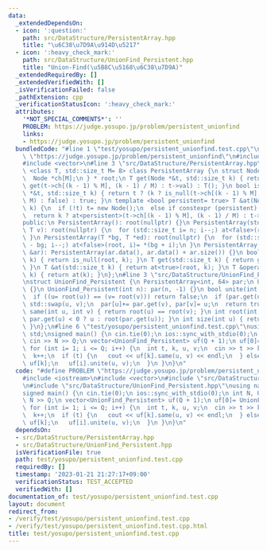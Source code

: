 ```yaml
---
data:
  _extendedDependsOn:
  - icon: ':question:'
    path: src/DataStructure/PersistentArray.hpp
    title: "\u6C38\u7D9A\u914D\u5217"
  - icon: ':heavy_check_mark:'
    path: src/DataStructure/UnionFind_Persistent.hpp
    title: "Union-Find(\u5B8C\u5168\u6C38\u7D9A)"
  _extendedRequiredBy: []
  _extendedVerifiedWith: []
  _isVerificationFailed: false
  _pathExtension: cpp
  _verificationStatusIcon: ':heavy_check_mark:'
  attributes:
    '*NOT_SPECIAL_COMMENTS*': ''
    PROBLEM: https://judge.yosupo.jp/problem/persistent_unionfind
    links:
    - https://judge.yosupo.jp/problem/persistent_unionfind
  bundledCode: "#line 1 \"test/yosupo/persistent_unionfind.test.cpp\"\n#define PROBLEM\
    \ \"https://judge.yosupo.jp/problem/persistent_unionfind\"\n#include <iostream>\n\
    #include <vector>\n#line 3 \"src/DataStructure/PersistentArray.hpp\"\ntemplate\
    \ <class T, std::size_t M= 8> class PersistentArray {\n struct Node {\n  T val;\n\
    \  Node *ch[M];\n } * root;\n T get(Node *&t, std::size_t k) { return t ? (k ?\
    \ get(t->ch[(k - 1) % M], (k - 1) / M) : t->val) : T(); }\n bool is_null(Node\
    \ *&t, std::size_t k) { return t ? (k ? is_null(t->ch[(k - 1) % M], (k - 1) /\
    \ M) : false) : true; }\n template <bool persistent= true> T &at(Node *&t, std::size_t\
    \ k) {\n  if (!t) t= new Node();\n  else if constexpr (persistent) t= new Node(*t);\n\
    \  return k ? at<persistent>(t->ch[(k - 1) % M], (k - 1) / M) : t->val;\n }\n\
    public:\n PersistentArray(): root(nullptr) {}\n PersistentArray(std::size_t n,\
    \ T v): root(nullptr) {\n  for (std::size_t i= n; i--;) at<false>(root, i)= v;\n\
    \ }\n PersistentArray(T *bg, T *ed): root(nullptr) {\n  for (std::size_t i= ed\
    \ - bg; i--;) at<false>(root, i)= *(bg + i);\n }\n PersistentArray(const std::vector<T>\
    \ &ar): PersistentArray(ar.data(), ar.data() + ar.size()) {}\n bool is_null(std::size_t\
    \ k) { return is_null(root, k); }\n T get(std::size_t k) { return get(root, k);\
    \ }\n T &at(std::size_t k) { return at<true>(root, k); }\n T &operator[](std::size_t\
    \ k) { return at(k); }\n};\n#line 3 \"src/DataStructure/UnionFind_Persistent.hpp\"\
    \nstruct UnionFind_Persistent {\n PersistentArray<int, 64> par;\n UnionFind_Persistent()\
    \ {}\n UnionFind_Persistent(int n): par(n, -1) {}\n bool unite(int u, int v) {\n\
    \  if ((u= root(u)) == (v= root(v))) return false;\n  if (par.get(u) > par.get(v))\
    \ std::swap(u, v);\n  par[u]+= par.get(v), par[v]= u;\n  return true;\n }\n bool\
    \ same(int u, int v) { return root(u) == root(v); }\n int root(int u) { return\
    \ par.get(u) < 0 ? u : root(par.get(u)); }\n int size(int u) { return -par.get(root(u));\
    \ }\n};\n#line 6 \"test/yosupo/persistent_unionfind.test.cpp\"\nusing namespace\
    \ std;\nsigned main() {\n cin.tie(0);\n ios::sync_with_stdio(0);\n int N, Q;\n\
    \ cin >> N >> Q;\n vector<UnionFind_Persistent> uf(Q + 1);\n uf[0]= UnionFind_Persistent(N);\n\
    \ for (int i= 1; i <= Q; i++) {\n  int t, k, u, v;\n  cin >> t >> k >> u >> v;\n\
    \  k++;\n  if (t) {\n   cout << uf[k].same(u, v) << endl;\n  } else {\n   uf[i]=\
    \ uf[k];\n   uf[i].unite(u, v);\n  }\n }\n}\n"
  code: "#define PROBLEM \"https://judge.yosupo.jp/problem/persistent_unionfind\"\n\
    #include <iostream>\n#include <vector>\n#include \"src/DataStructure/PersistentArray.hpp\"\
    \n#include \"src/DataStructure/UnionFind_Persistent.hpp\"\nusing namespace std;\n\
    signed main() {\n cin.tie(0);\n ios::sync_with_stdio(0);\n int N, Q;\n cin >>\
    \ N >> Q;\n vector<UnionFind_Persistent> uf(Q + 1);\n uf[0]= UnionFind_Persistent(N);\n\
    \ for (int i= 1; i <= Q; i++) {\n  int t, k, u, v;\n  cin >> t >> k >> u >> v;\n\
    \  k++;\n  if (t) {\n   cout << uf[k].same(u, v) << endl;\n  } else {\n   uf[i]=\
    \ uf[k];\n   uf[i].unite(u, v);\n  }\n }\n}\n"
  dependsOn:
  - src/DataStructure/PersistentArray.hpp
  - src/DataStructure/UnionFind_Persistent.hpp
  isVerificationFile: true
  path: test/yosupo/persistent_unionfind.test.cpp
  requiredBy: []
  timestamp: '2023-01-21 21:27:17+09:00'
  verificationStatus: TEST_ACCEPTED
  verifiedWith: []
documentation_of: test/yosupo/persistent_unionfind.test.cpp
layout: document
redirect_from:
- /verify/test/yosupo/persistent_unionfind.test.cpp
- /verify/test/yosupo/persistent_unionfind.test.cpp.html
title: test/yosupo/persistent_unionfind.test.cpp
---
```

